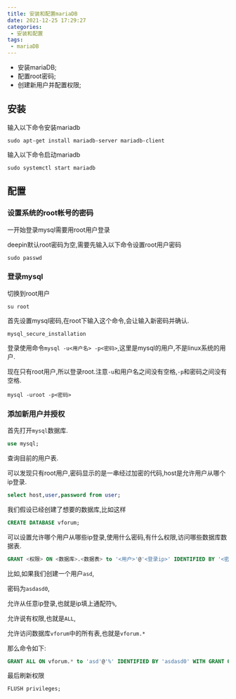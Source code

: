 ```yaml
---
title: 安装和配置mariaDB
date: 2021-12-25 17:29:27
categories:
 - 安装和配置
tags:
 - mariaDB
---
```


* 安装mariaDB;
* 配置root密码;
* 创建新用户并配置权限;

<!-- more -->

## 安装

输入以下命令安装mariadb

```shell
sudo apt-get install mariadb-server mariadb-client
```

输入以下命令启动mariadb

```shell
sudo systemctl start mariadb
```

## 配置

### 设置系统的root帐号的密码

一开始登录mysql需要用root用户登录

deepin默认root密码为空,需要先输入以下命令设置root用户密码

```shell
sudo passwd
```

### 登录mysql

切换到root用户

```shell
su root
```

首先设置mysql密码,在root下输入这个命令,会让输入新密码并确认.

```shell
mysql_secure_installation
```

登录使用命令`mysql -u<用户名> -p<密码>`,这里是mysql的用户,不是linux系统的用户.

现在只有root用户,所以登录root.注意`-u`和用户名之间没有空格,`-p`和密码之间没有空格.

```shell
mysql -uroot -p<密码>
```

### 添加新用户并授权

首先打开`mysql`数据库.

```sql
use mysql;
```

查询目前的用户表.

可以发现只有root用户,密码显示的是一串经过加密的代码,host是允许用户从哪个ip登录.

```sql
select host,user,password from user;
```

我们假设已经创建了想要的数据库,比如这样

```sql
CREATE DATABASE vforum;
```

可以设置允许哪个用户从哪些ip登录,使用什么密码,有什么权限,访问哪些数据库数据表.

```sql
GRANT <权限> ON <数据库>.<数据表> to '<用户>'@'<登录ip>' IDENTIFIED BY '<密码>' WITH GRANT OPTION;
```

比如,如果我们创建一个用户`asd`,

密码为`asdasd0`,

允许从任意ip登录,也就是ip填上通配符`%`,

允许说有权限,也就是`ALL`,

允许访问数据库`vforum`中的所有表,也就是`vforum.*`

那么命令如下:

```sql
GRANT ALL ON vforum.* to 'asd'@'%' IDENTIFIED BY 'asdasd0' WITH GRANT OPTION;
```

最后刷新权限

```shell
FLUSH privileges;
```